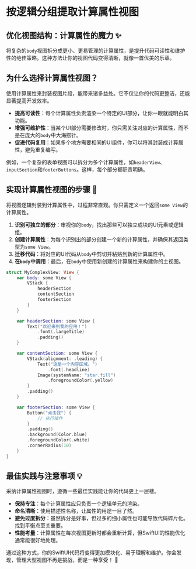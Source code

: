 ﻿# 按逻辑分组提取计算属性视图

## 优化视图结构：计算属性的魔力 ✨

将复杂的`body`视图拆分成更小、更易管理的计算属性，是提升代码可读性和维护性的绝佳策略。这种方法让你的视图代码变得清晰，就像一首优美的乐章。

## 为什么选择计算属性视图？

使用计算属性来封装视图片段，能带来诸多益处。它不仅让你的代码更整洁，还能显著提高开发效率。

*   **提高可读性**：每个计算属性负责渲染一个特定的UI部分，让你一眼就能明白其功能。
*   **增强可维护性**：当某个UI部分需要修改时，你只需关注对应的计算属性，而不是在庞大的`body`中大海捞针。
*   **促进代码复用**：如果多个地方需要相同的UI组件，你可以将其封装成计算属性，避免重复编写。

例如，一个复杂的表单视图可以拆分为多个计算属性，如`headerView`、`inputSection`和`footerButtons`。这样，每个部分都职责明确。

## 实现计算属性视图的步骤 🚀

将视图逻辑封装到计算属性中，过程非常直观。你只需定义一个返回`some View`的计算属性。

1.  **识别可独立的部分**：审视你的`body`，找出那些可以独立成块的UI元素或逻辑组。
2.  **创建计算属性**：为每个识别出的部分创建一个新的计算属性，并确保其返回类型为`some View`。
3.  **迁移代码**：将对应的UI代码从`body`中剪切并粘贴到新的计算属性中。
4.  **在`body`中调用**：最后，在`body`中使用新创建的计算属性来构建你的主视图。

```swift
struct MyComplexView: View {
    var body: some View {
        VStack {
            headerSection
            contentSection
            footerSection
        }
    }

    var headerSection: some View {
        Text("欢迎来到我的应用！")
            .font(.largeTitle)
            .padding()
    }

    var contentSection: some View {
        VStack(alignment: .leading) {
            Text("这是一个内容区域。")
                .font(.headline)
            Image(systemName: "star.fill")
                .foregroundColor(.yellow)
        }
        .padding()
    }

    var footerSection: some View {
        Button("点击我") {
            // 执行操作
        }
        .padding()
        .background(Color.blue)
        .foregroundColor(.white)
        .cornerRadius(10)
    }
}
```

## 最佳实践与注意事项 💡

采纳计算属性视图时，遵循一些最佳实践能让你的代码更上一层楼。

*   **保持专注**：每个计算属性应只负责一个逻辑单元的渲染。
*   **命名清晰**：使用描述性名称，让属性的用途一目了然。
*   **避免过度拆分**：虽然拆分是好事，但过多的细小属性也可能导致代码碎片化。找到平衡点至关重要。
*   **性能考量**：计算属性在每次视图更新时都会重新计算，但SwiftUI的性能优化通常能很好地处理。

通过这种方式，你的SwiftUI代码将变得更加模块化、易于理解和维护。你会发现，管理大型视图不再是挑战，而是一种享受！ 🥳


